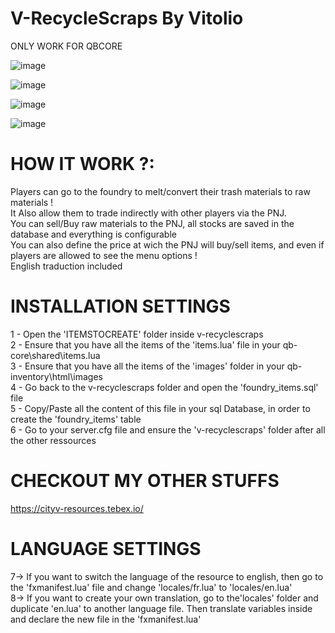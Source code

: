 # V-RecycleScraps By Vitolio

ONLY WORK FOR QBCORE


![image](https://media.discordapp.net/attachments/280323312952016897/1183806263138713721/3.png)


![image](https://media.discordapp.net/attachments/280323312952016897/1183806264162136144/1.png)


![image](https://media.discordapp.net/attachments/280323312952016897/1183806263738507404/5.png)


![image](https://media.discordapp.net/attachments/280323312952016897/1183806262522163280/2.png)

# HOW IT WORK ?: 
Players can go to the foundry to melt/convert their trash materials to raw materials ! </br>
It Also allow them to trade indirectly with other players via the PNJ. </br>
You can sell/Buy raw materials to the PNJ, all stocks are saved in the database and everything is configurable</br>
You can also define the price at wich the PNJ will buy/sell items, and even if players are allowed to see the menu options !</br>
English traduction included


# INSTALLATION SETTINGS
1 - Open the 'ITEMSTOCREATE' folder inside v-recyclescraps</br>
2 - Ensure that you have all the items of the 'items.lua' file in your qb-core\shared\items.lua</br>
3 - Ensure that you have all the items of the 'images' folder in your qb-inventory\html\images</br>
4 - Go back to the v-recyclescraps folder and open the 'foundry_items.sql' file</br>
5 - Copy/Paste all the content of this file in your sql Database, in order to create the 'foundry_items' table</br>
6 - Go to your server.cfg file and ensure the 'v-recyclescraps' folder after all the other ressources</br>

# CHECKOUT MY OTHER STUFFS 
https://cityv-resources.tebex.io/


# LANGUAGE SETTINGS</br>
7-> If you want to switch the language of  the resource to english, then go to the 'fxmanifest.lua' file and change 'locales/fr.lua' to 'locales/en.lua'</br>
8-> If you want to create your own translation, go to the'locales' folder and duplicate 'en.lua' to another language file. Then translate variables inside and declare the new file in the 'fxmanifest.lua'</br>

